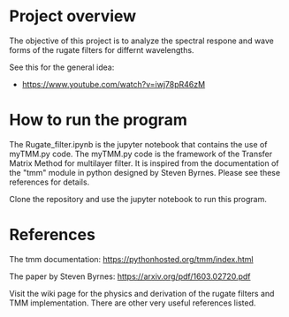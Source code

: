 # Project overview

The objective of this project is to analyze the spectral respone and wave forms of the rugate filters for differnt wavelengths.

See this for the general idea:
- https://www.youtube.com/watch?v=iwj78pR46zM

# How to run the program

The Rugate_filter.ipynb is the jupyter notebook that contains the use of myTMM.py code. The  myTMM.py code is the framework of the Transfer Matrix Method for multilayer filter. It is inspired from the documentation of the "tmm" module in python designed by Steven Byrnes. Please see these references for details.

Clone the repository and use the jupyter notebook to run this program.

# References

The tmm documentation: https://pythonhosted.org/tmm/index.html

The paper by Steven Byrnes: https://arxiv.org/pdf/1603.02720.pdf

Visit the wiki page for the physics and derivation of the rugate filters and TMM implementation. There are other very useful references listed.
